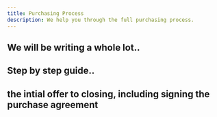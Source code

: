 ```yaml
---
title: Purchasing Process
description: We help you through the full purchasing process. 
---
```


We will be writing a whole lot.. 
---

## Step by step guide.. 

## the intial offer to closing, including signing the purchase agreement 
